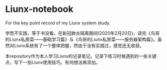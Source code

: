 # Liunx-notebook
  For the key point record of my Liunx system study.

  学而不实践，等于书没看。在新冠肺炎隔离期间(2020年2月20日)，读完《鸟哥的Liunx私房菜——基础学习篇》与《鸟哥的Liunx私房菜——服务器架构篇》。虽然对Liunx系统有了一个整体把握，然由于没有实践过，感觉还无收获。

  本repository作为本人学习Liunx的记录笔记。记录下练习时候遇到的一些关键点，写下一些Liunx使用技巧。有何想法再添加。

